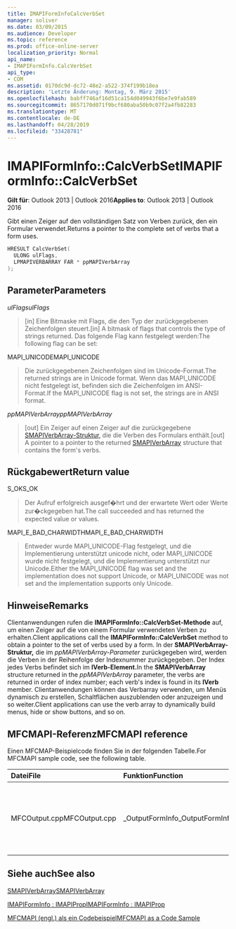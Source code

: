 ```yaml
---
title: IMAPIFormInfoCalcVerbSet
manager: soliver
ms.date: 03/09/2015
ms.audience: Developer
ms.topic: reference
ms.prod: office-online-server
localization_priority: Normal
api_name:
- IMAPIFormInfo.CalcVerbSet
api_type:
- COM
ms.assetid: 0170dc9d-dc72-48e2-a522-374f199b18ea
description: 'Letzte Änderung: Montag, 9. März 2015'
ms.openlocfilehash: babff746af16d51ca154d049943f6be7e9fab589
ms.sourcegitcommit: 8657170d071f9bcf680aba50b9c07f2a4fb82283
ms.translationtype: MT
ms.contentlocale: de-DE
ms.lasthandoff: 04/28/2019
ms.locfileid: "33428781"
---
```

# <a name="imapiforminfocalcverbset"></a><span data-ttu-id="1fa80-103">IMAPIFormInfo::CalcVerbSet</span><span class="sxs-lookup"><span data-stu-id="1fa80-103">IMAPIFormInfo::CalcVerbSet</span></span>

  
  
<span data-ttu-id="1fa80-104">**Gilt für**: Outlook 2013 | Outlook 2016</span><span class="sxs-lookup"><span data-stu-id="1fa80-104">**Applies to**: Outlook 2013 | Outlook 2016</span></span> 
  
<span data-ttu-id="1fa80-105">Gibt einen Zeiger auf den vollständigen Satz von Verben zurück, den ein Formular verwendet.</span><span class="sxs-lookup"><span data-stu-id="1fa80-105">Returns a pointer to the complete set of verbs that a form uses.</span></span>
  
```cpp
HRESULT CalcVerbSet(
  ULONG ulFlags,
  LPMAPIVERBARRAY FAR * ppMAPIVerbArray
);
```

## <a name="parameters"></a><span data-ttu-id="1fa80-106">Parameter</span><span class="sxs-lookup"><span data-stu-id="1fa80-106">Parameters</span></span>

 <span data-ttu-id="1fa80-107">_ulFlags_</span><span class="sxs-lookup"><span data-stu-id="1fa80-107">_ulFlags_</span></span>
  
> <span data-ttu-id="1fa80-108">[in] Eine Bitmaske mit Flags, die den Typ der zurückgegebenen Zeichenfolgen steuert.</span><span class="sxs-lookup"><span data-stu-id="1fa80-108">[in] A bitmask of flags that controls the type of strings returned.</span></span> <span data-ttu-id="1fa80-109">Das folgende Flag kann festgelegt werden:</span><span class="sxs-lookup"><span data-stu-id="1fa80-109">The following flag can be set:</span></span>
    
<span data-ttu-id="1fa80-110">MAPI_UNICODE</span><span class="sxs-lookup"><span data-stu-id="1fa80-110">MAPI_UNICODE</span></span> 
  
> <span data-ttu-id="1fa80-111">Die zurückgegebenen Zeichenfolgen sind im Unicode-Format.</span><span class="sxs-lookup"><span data-stu-id="1fa80-111">The returned strings are in Unicode format.</span></span> <span data-ttu-id="1fa80-112">Wenn das MAPI_UNICODE nicht festgelegt ist, befinden sich die Zeichenfolgen im ANSI-Format.</span><span class="sxs-lookup"><span data-stu-id="1fa80-112">If the MAPI_UNICODE flag is not set, the strings are in ANSI format.</span></span>
    
 <span data-ttu-id="1fa80-113">_ppMAPIVerbArray_</span><span class="sxs-lookup"><span data-stu-id="1fa80-113">_ppMAPIVerbArray_</span></span>
  
> <span data-ttu-id="1fa80-114">[out] Ein Zeiger auf einen Zeiger auf die zurückgegebene [SMAPIVerbArray-Struktur,](smapiverbarray.md) die die Verben des Formulars enthält.</span><span class="sxs-lookup"><span data-stu-id="1fa80-114">[out] A pointer to a pointer to the returned [SMAPIVerbArray](smapiverbarray.md) structure that contains the form's verbs.</span></span> 
    
## <a name="return-value"></a><span data-ttu-id="1fa80-115">Rückgabewert</span><span class="sxs-lookup"><span data-stu-id="1fa80-115">Return value</span></span>

<span data-ttu-id="1fa80-116">S_OK</span><span class="sxs-lookup"><span data-stu-id="1fa80-116">S_OK</span></span> 
  
> <span data-ttu-id="1fa80-117">Der Aufruf erfolgreich ausgef�hrt und der erwartete Wert oder Werte zur�ckgegeben hat.</span><span class="sxs-lookup"><span data-stu-id="1fa80-117">The call succeeded and has returned the expected value or values.</span></span>
    
<span data-ttu-id="1fa80-118">MAPI_E_BAD_CHARWIDTH</span><span class="sxs-lookup"><span data-stu-id="1fa80-118">MAPI_E_BAD_CHARWIDTH</span></span> 
  
> <span data-ttu-id="1fa80-119">Entweder wurde MAPI_UNICODE-Flag festgelegt, und die Implementierung unterstützt unicode nicht, oder MAPI_UNICODE wurde nicht festgelegt, und die Implementierung unterstützt nur Unicode.</span><span class="sxs-lookup"><span data-stu-id="1fa80-119">Either the MAPI_UNICODE flag was set and the implementation does not support Unicode, or MAPI_UNICODE was not set and the implementation supports only Unicode.</span></span>
    
## <a name="remarks"></a><span data-ttu-id="1fa80-120">Hinweise</span><span class="sxs-lookup"><span data-stu-id="1fa80-120">Remarks</span></span>

<span data-ttu-id="1fa80-121">Clientanwendungen rufen die **IMAPIFormInfo::CalcVerbSet-Methode** auf, um einen Zeiger auf die von einem Formular verwendeten Verben zu erhalten.</span><span class="sxs-lookup"><span data-stu-id="1fa80-121">Client applications call the **IMAPIFormInfo::CalcVerbSet** method to obtain a pointer to the set of verbs used by a form.</span></span> <span data-ttu-id="1fa80-122">In der **SMAPIVerbArray-Struktur,** die im _ppMAPIVerbArray-Parameter_ zurückgegeben wird, werden die Verben in der Reihenfolge der Indexnummer zurückgegeben. Der Index jedes Verbs befindet sich im **lVerb-Element.**</span><span class="sxs-lookup"><span data-stu-id="1fa80-122">In the **SMAPIVerbArray** structure returned in the  _ppMAPIVerbArray_ parameter, the verbs are returned in order of index number; each verb's index is found in its **lVerb** member.</span></span> <span data-ttu-id="1fa80-123">Clientanwendungen können das Verbarray verwenden, um Menüs dynamisch zu erstellen, Schaltflächen auszublenden oder anzuzeigen und so weiter.</span><span class="sxs-lookup"><span data-stu-id="1fa80-123">Client applications can use the verb array to dynamically build menus, hide or show buttons, and so on.</span></span> 
  
## <a name="mfcmapi-reference"></a><span data-ttu-id="1fa80-124">MFCMAPI-Referenz</span><span class="sxs-lookup"><span data-stu-id="1fa80-124">MFCMAPI reference</span></span>

<span data-ttu-id="1fa80-125">Einen MFCMAP-Beispielcode finden Sie in der folgenden Tabelle.</span><span class="sxs-lookup"><span data-stu-id="1fa80-125">For MFCMAPI sample code, see the following table.</span></span>
  
|<span data-ttu-id="1fa80-126">**Datei**</span><span class="sxs-lookup"><span data-stu-id="1fa80-126">**File**</span></span>|<span data-ttu-id="1fa80-127">**Funktion**</span><span class="sxs-lookup"><span data-stu-id="1fa80-127">**Function**</span></span>|<span data-ttu-id="1fa80-128">**Comment**</span><span class="sxs-lookup"><span data-stu-id="1fa80-128">**Comment**</span></span>|
|:-----|:-----|:-----|
|<span data-ttu-id="1fa80-129">MFCOutput.cpp</span><span class="sxs-lookup"><span data-stu-id="1fa80-129">MFCOutput.cpp</span></span>  <br/> |<span data-ttu-id="1fa80-130">_OutputFormInfo</span><span class="sxs-lookup"><span data-stu-id="1fa80-130">_OutputFormInfo</span></span>  <br/> |<span data-ttu-id="1fa80-131">MFCMAPI verwendet die **IMAPIFormInfo::CalcVerbSet-Methode** beim Schreiben der Debugausgabe für Formularinformationsobjekte.</span><span class="sxs-lookup"><span data-stu-id="1fa80-131">MFCMAPI uses the **IMAPIFormInfo::CalcVerbSet** method while writing debug output for form information objects.</span></span>  <br/> |
   
## <a name="see-also"></a><span data-ttu-id="1fa80-132">Siehe auch</span><span class="sxs-lookup"><span data-stu-id="1fa80-132">See also</span></span>



[<span data-ttu-id="1fa80-133">SMAPIVerbArray</span><span class="sxs-lookup"><span data-stu-id="1fa80-133">SMAPIVerbArray</span></span>](smapiverbarray.md)
  
[<span data-ttu-id="1fa80-134">IMAPIFormInfo : IMAPIProp</span><span class="sxs-lookup"><span data-stu-id="1fa80-134">IMAPIFormInfo : IMAPIProp</span></span>](imapiforminfoimapiprop.md)


[<span data-ttu-id="1fa80-135">MFCMAPI (engl.) als ein Codebeispiel</span><span class="sxs-lookup"><span data-stu-id="1fa80-135">MFCMAPI as a Code Sample</span></span>](mfcmapi-as-a-code-sample.md)

